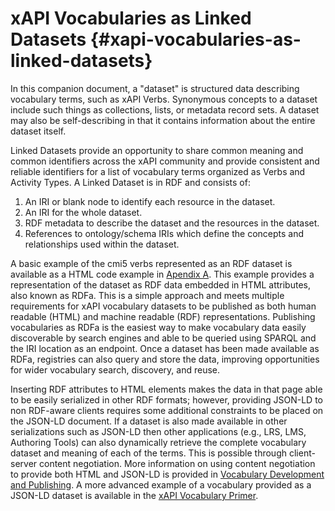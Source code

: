 # xAPI Vocabularies as Linked Datasets {#xapi-vocabularies-as-linked-datasets}

In this companion document, a "dataset" is structured data describing vocabulary terms, such as xAPI Verbs. Synonymous concepts to a dataset include such things as collections, lists, or metadata record sets. A dataset may also be self-describing in that it contains information about the entire dataset itself.

Linked Datasets provide an opportunity to share common meaning and common identifiers across the xAPI community and provide consistent and reliable identifiers for a list of vocabulary terms organized as Verbs and Activity Types. A Linked Dataset is in RDF and consists of:

1.  An IRI or blank node to identify each resource in the dataset.
2.  An IRI for the whole dataset.
3.  RDF metadata to describe the dataset and the resources in the dataset.
4.  References to ontology/schema IRIs which define the concepts and relationships used within the dataset.

A basic example of the cmi5 verbs represented as an RDF dataset is available as a HTML code example in [Apendix A](appendices/appendix_a_htmlrdfa_vocabulary_dataset_example.md). This example provides a representation of the dataset as RDF data embedded in HTML attributes, also known as RDFa. This is a simple approach and meets multiple requirements for xAPI vocabulary datasets to be published as both human readable (HTML) and machine readable (RDF) representations. Publishing vocabularies as RDFa is the easiest way to make vocabulary data easily discoverable by search engines and able to be queried using SPARQL and the IRI location as an endpoint. Once a dataset has been made available as RDFa, registries can also query and store the data, improving opportunities for wider vocabulary search, discovery, and reuse.

Inserting RDF attributes to HTML elements makes the data in that page able to be easily serialized in other RDF formats; however, providing JSON-LD to non RDF-aware clients requires some additional constraints to be placed on the JSON-LD document. If a dataset is also made available in other serializations such as JSON-LD then other applications (e.g., LRS, LMS, Authoring Tools) can also dynamically retrieve the complete vocabulary dataset and meaning of each of the terms. This is possible through client-server content negotiation. More information on using content negotiation to provide both HTML and JSON-LD is provided in [Vocabulary Development and Publishing](vocabulary_development_and_publishing/resolving_iris_and_content_negotiation.md). A more advanced example of a vocabulary provided as a JSON-LD dataset is available in the [xAPI Vocabulary Primer](https://adl.gitbooks.io/experience-xapi-vocabulary-primer/content/).